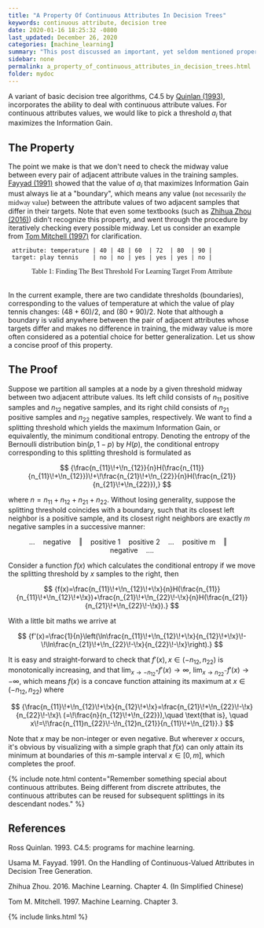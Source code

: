 ```yaml
---
title: "A Property Of Continuous Attributes In Decision Trees"
keywords: continuous attribute, decision tree
date: 2020-01-16 18:25:32 -0800
last_updated: December 26, 2020
categories: [machine_learning]
summary: "This post discussed an important, yet seldom mentioned property of continuous attributes in decision trees."
sidebar: none
permalink: a_property_of_continuous_attributes_in_decision_trees.html
folder: mydoc
---
```


A variant of basic decision tree algorithms, C4.5 by [Quinlan (1993)](#references), incorporates the ability to deal
with continuous attribute values. For continuous attributes values, we would like to pick a threshold $a_i$ that
maximizes the Information Gain.

## The Property
The point we make is that we don't need to check the midway value between every pair of adjacent attribute values in the
training samples. [Fayyad (1991)](#references) showed that the value of $a_i$ that maximizes Information Gain must
always lie at a "boundary", which means any value (<font face="Lora">not necessarily the midway value</font>) between
the attribute values of two adjacent samples that differ in their targets. Note that even some textbooks (such as
[Zhihua Zhou (2016)](#references)) didn't recognize this property, and went through the procedure by iteratively
checking every possible midway. Let us consider an example from [Tom Mitchell (1997)](#references) for clarification.

```
 attribute: temperature | 40 | 48 | 60  | 72  | 80  | 90 |
 target: play tennis    | no | no | yes | yes | yes | no |
```
<center><font face="Lora">Table 1: Finding The Best Threshold For Learning Target From Attribute</font></center><br/>

In the current example, there are two candidate thresholds (boundaries), corresponding to the values of temperature at
which the value of play tennis changes: $(48+60)/2$, and $(80+90)/2$. Note that although a boundary is valid anywhere
between the pair of adjacent attributes whose targets differ and makes no difference in training, the midway value is
more often considered as a potential choice for better generalization. Let us show a concise proof of this property.

## The Proof
Suppose we partition all samples at a node by a given threshold midway between two adjacent attribute values. Its left
child consists of $n_{11}$ positive samples and $n_{12}$ negative samples, and its right child consists of $n_{21}$
positive samples and $n_{22}$ negative samples, respectively. We want to find a splitting threshold which yields the
maximum Information Gain, or equivalently, the minimum conditional entropy. Denoting the entropy of the Bernoulli
distribution $\text{bin}(p,1-p)$ by $H(p)$, the conditional entropy corresponding to this splitting threshold is
formulated as

$$
  {\frac{n_{11}\!+\!n_{12}}{n}H(\frac{n_{11}}{n_{11}\!+\!n_{12}})\!+\!\frac{n_{21}\!+\!n_{22}}{n}H(\frac{n_{21}}{n_{21}\!+\!n_{22}}),}
$$

where $n=n_{11}+n_{12}+n_{21}+n_{22}$. Without losing generality, suppose the splitting threshold coincides with a
boundary, such that its closest left neighbor is a positive sample, and its closest right neighbors are exactly $m$
negative samples in a successive manner:

$$
  {\ldots\quad\text{negative}\quad\Vert\quad\text{positive 1}\quad\text{positive 2}\quad\ldots\quad\text{positive m}\quad\Vert\quad\text{negative}\quad\ldots.}
$$

Consider a function $f(x)$ which calculates the conditional entropy if we move the splitting threshold by $x$ samples to
the right, then

$$
  {f(x)=\frac{n_{11}\!+\!n_{12}\!+\!x}{n}H(\frac{n_{11}}{n_{11}\!+\!n_{12}\!+\!x})+\frac{n_{21}\!+\!n_{22}\!-\!x}{n}H(\frac{n_{21}}{n_{21}\!+\!n_{22}\!-\!x}).}
$$

With a little bit maths we arrive at

$$
  {f'(x)=\frac{1}{n}\left(\ln\frac{n_{11}\!+\!n_{12}\!+\!x}{n_{12}\!+\!x}\!-\!\ln\frac{n_{21}\!+\!n_{22}\!-\!x}{n_{22}\!-\!x}\right).}
$$

It is easy and straight-forward to check that $f'(x),x\in(-n_{12},n_{22})$ is monotonically increasing, and that
$\lim_{x\to-n_{12}^+}f'(x)\to\infty$, $\lim_{x\to n_{22}^-}f'(x)\to-\infty$, which means $f(x)$ is a concave function
attaining its maximum at $x\in(-n_{12},n_{22})$ where

$$
  {\frac{n_{11}\!+\!n_{12}\!+\!x}{n_{12}\!+\!x}=\frac{n_{21}\!+\!n_{22}\!-\!x}{n_{22}\!-\!x}\ (=\!\frac{n}{n_{12}\!+\!n_{22}}),\quad \text{that is},
  \quad x\!=\!\frac{n_{11}n_{22}\!-\!n_{12}n_{21}}{n_{11}\!+\!n_{21}}.}
$$

Note that $x$ may be non-integer or even negative. But wherever $x$ occurs, it's obvious by visualizing with a simple
graph that $f(x)$ can only attain its minimum at boundaries of this $m$-sample interval $x\in[0,m]$, which completes the
proof.

{% include note.html content="Remember something special about continuous attributes. Being different from discrete
attributes, the continuous attributes can be reused for subsequent splittings in its descendant nodes." %}

## References
Ross Quinlan. 1993. C4.5: programs for machine learning.

Usama M. Fayyad. 1991. On the Handling of Continuous-Valued Attributes in Decision Tree Generation. 

Zhihua Zhou. 2016. Machine Learning. Chapter 4. (In Simplified Chinese)

Tom M. Mitchell. 1997. Machine Learning. Chapter 3.

{% include links.html %}
